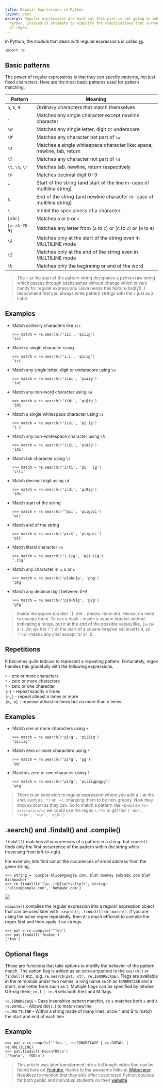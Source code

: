 ```yaml
---
title: Regular Expressions in Python
layout: post
excerpt: Regular expressions are hard but this post is not going to make them appear
  harder. Instead it attempts to simplify the complications that surround the world
  of regex.
---
```


In Python, the module that deals with regular expressions is called [re](https://docs.python.org/2/library/re.html).

```
import re
```

## Basic patterns

The power of regular expressions is that they can specify patterns, not just fixed characters. Here are the most basic patterns used for pattern matching,

| Pattern       | Meaning       |
| ------------- |---------------|
| `a`, `X`, `9` | Ordinary characters that match themselves |
|`.` | Matches any single character except newline character |  
|`\w` | Matches any single letter, digit or underscore | 
|`\W` | Matches any character not part of `\w` | 
|`\s` | Matches a single whitespace character like: space, newline, tab, return |  
|`\S` | Matches any character not part of `\s` | 
|`\t`, `\n`, `\r` | Matches tab, newline, return respectively | 
|`\d` | Matches decimal digit 0-9 |
|`^` | Start of the string (and start of the line in-case of multiline string) |  
|`$` | End of the string (and newline character in-case of multiline string) | 
|`\` | Inhibit the specialness of a character | 
|`[abc]` | Matches `a` or `b` or `c` | 
|`[a-zA-Z0-9]` | Matches any letter from (`a` to `z`) or (`A` to `Z`) or (`0` to `9`) | 
|`\A` | Matches only at the start of the string even in MULTILINE mode | 
|`\Z` | Matches only at the end of the string even in MULTILINE mode | 
|`\b` | Matches only the beginning or end of the word | 

> The `r` at the start of the pattern string designates a python raw string which passes through backslashes without change which is very handy for regular expressions (Java needs this feature badly!). I recommend that you always write pattern strings with the `r` just as a habit.

## Examples

- Match ordinary characters like `iii`  
  ```
  >>> match = re.search(r'iii', 'piiig')
  'iii'
  ```

- Match a single character using `.`
  ```
  >>> match = re.search(r'i.i', 'pirig')
  'iri'
  ```

- Match any single letter, digit or underscore using `\w`
  ```
  >>> match = re.search(r'i\wi', 'piaig')
  'iai'
  ```

- Match any non-word character using `\W`
  ```
  >>> match = re.search(r'i\Wi', 'pi@ig')
  'i@i'
  ```

- Match a single whitespace character using `\s`
  ```
  >>> match = re.search(r'i\si', 'pi ig')
  'i i'
  ```

- Match any non-whitespace character using `\S`
  ```
  >>> match = re.search(r'i\Si', 'piAig')
  'iAi'
  ```

- Match tab character using `\t`
  ```
  >>> match = re.search(r'i\ti', 'pi   ig')
  'i\ti'
  ```

- Match decimal digit using `\d`
  ```
  >>> match = re.search(r'i\di', 'pi9ig')
  'i9i'
  ```

- Match start of the string
  ```
  >>> match = re.search(r'^pii', 'piigpii')
  'pii'
  ```

- Match end of the string
  ```
  >>> match = re.search(r'pii$', 'piigpii')
  'pii'
  ```

- Match literal character `\n`
  ```
  >>> match = re.search(r'\.iig', 'pii.iig')
  '.iig'
  ```

- Match any character in `a`, `b` or `c`
  ```
  >>> match = re.search(r'p[abc]g', 'pbg')
  'pbg'
  ```

- Match any decimal digit between 0-9
  ```
  >>> match = re.search(r'p[0-9]g', 'p7g')
  'p7g'
  ```

> Inside the square bracket `[]`, dot `.` means literal dot. Hence, no need to escape them. To use a dash `-` inside a square bracket
without indicating a range, put it at the end of the possible values like, `[a-zA-Z-]`. An up-hat `(^)` at the start of a square-bracket set inverts it, so `[^ab]` means any char except 'a' or 'b'.

## Repetitions

It becomes quite tediuos to represent a repeating pattern. Fortunately, regex handles this gracefully with the following
expressions,

`+` - one or more characters  
`*` - zero or more characters  
`?` - zero or one character  
`{n}` - repeat exactly n times  
`{n,}` - repeat atleast n times or more  
`{m, n}` - repease atleast m times but no more than n times  

## Examples 

- Match one or more characters using `+`
  ```
  >>> match = re.search(r'pi+g', 'piiiig')
  'piiiig'
  ```  

- Match zero or more characters using `*`
  ```
  >>> match = re.search(r'pi*g', 'pg')
  'pg'
  ```

- Matches zero or one character using `?`
  ```
  >>> match = re.search(r'pi?g', 'piiiigpigpg')
  'pig'
  ```

> There is an extension to regular expression where you add a `?` at the end, such as `.*?` or `.+?`, changing them to be non-greedy. Now they stop as soon as they can. So to match a pattern like `<b>bold></b><i>italic</i>` we could use the regex `<.*?>` to get this `['<b>', '</b>', '<i>', '</i>']`

## .search() and .findall() and .compile()

`findall()` matches all occurrences of a pattern in a string, but `search()` finds only the first occurrence of the pattern within the string while traversing from left-to-right.

For example, lets find out all the occurences of email address from the given string,
```
>>> string = 'purple alice@google.com, blah monkey bob@abc.com blah dishwasher'
>>> re.findall(r'[\w.-]+@[\w]+\.[\w]+', string)
['alice@google.com', 'bob@abc.com']
```

![](https://res.cloudinary.com/dw9fem4ki/image/upload/v1408788930/regxper_dazjby.png)

`compile()` compiles the regular expression into a regular expression object that can be used later with `.search()`, `.findall()` or `.match()`. If you are using the same regex repeatedly, then it is much efficient to compile the regex first and then apply it on strings.

```
>>> pat = re.compile('^foo')
>>> pat.findall('foobar')
['foo']
```

## Optional flags

These are functions that take options to modify the behavior of the pattern match. The option flag is added as an extra argument to the `search()` or `findall()` etc., e.g. `re.search(pat, str, re.IGNORECASE)`. Flags are available in the re module under two names, a long name such as `IGNORECASE` and a short, one-letter form such as `I`. Multiple flags can be specified by bitwise OR-ing them; `re.I | re.M` sets both the I and M flags.

`re.IGNORECASE` - Case insensitive pattern matchin, so `a` matches both `a` and `A`  
`re.DOTALL` - Allows dot (`.`) to match newline  
`re.MULTILINE` - Within a string made of many lines, allow ^ and $ to match the start and end of each line  

## Example

```
>>> pat = re.compile('^foo.', re.IGNORECASE | re.DOTALL | re.MULTILINE)
>>> pat.findall('Foo\nfOO\n')
['Foo\n', 'fOO\n']
```

> This article was later transformed into a full length video that can be found here on [Youtube](https://www.youtube.com/watch?v=K28U0HvkIG8), thanks
to the awesome folks at [Webucator](https://www.webucator.com/). Needless to mention that they also offer customized
Python courses for both public and individual students on their [website](https://www.webucator.com/programming/python.cfm).
